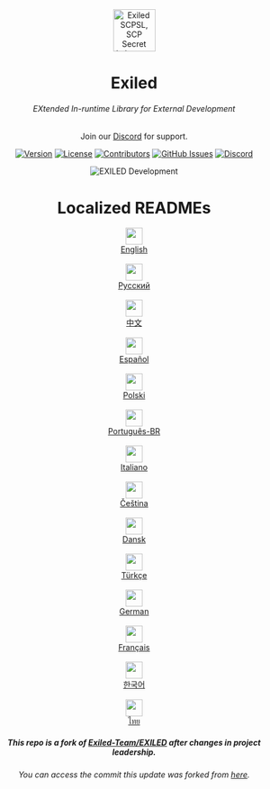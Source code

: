 <div align="center"><img src="https://github.com/user-attachments/assets/5ea95992-2aeb-47c3-bd29-c966285276e0" height=75 alt="Exiled SCPSL, SCP Secret Laboratory Exiled, Exiled SCP: Secret Laboratory, Modding Framework, Mods, Exiled Mod SCPSL"/></div>
<h1 align="center">Exiled</h1>
<h6 align="center">EXtended In-runtime Library for External Development</h6>
<div align="center">
    Join our
    <a href="https://discord.gg/PyUkWTg">Discord</a>
    for support.
  <p></p>
</div> 

<div align="center">

[![Version](https://img.shields.io/github/v/release/ExMod-Team/EXILED?sort=semver&style=flat-square&color=8DBBE9&label=Version)]()
[![License](https://img.shields.io/badge/License-CC%20BY%E2%80%93SA%203.0-df967f?style=flat-square)]()
[![Contributors](https://img.shields.io/github/contributors-anon/ExMod-Team/EXILED?color=90E59A&style=flat-square&label=Contributors)]()
[![GitHub Issues](https://img.shields.io/github/issues/ExMod-Team/EXILED.svg?style=flat-square&label=Issues&color=d77982)](https://github.com/ExMod-Team/EXILED/issues)
[![Discord](https://img.shields.io/discord/656673194693885975?color=738adb&label=Discord&logo=discord&logoColor=white&style=flat-square)](https://discord.gg/PyUkWTg)

</div>

<p align="center">
  <img alt="EXILED Development" src="https://repobeats.axiom.co/api/embed/28884ad6594de5dc7a7153c63389ec2759aeeb7d.svg">
</p>

<h1 align="center">
Localized READMEs
</h1>

<div align="center">
  <div>
    <img src="https://flagsapi.com/US/flat/64.png" height=30>
    <br>
    <a href=".github/documentation/README.md">English</a>
  </div>
  <br>
  <div>
    <img src="https://flagsapi.com/RU/flat/64.png" height=30>
    <br>
    <a href=".github/documentation/localization/README-Русский.md">Русский</a>
  </div>
  <br>
  <div>
    <img src="https://flagsapi.com/CN/flat/64.png" height=30>
    <br>
    <a href=".github/documentation/localization/README-中文.md">中文</a>
  </div>
  <br>
  <div>
    <img src="https://flagsapi.com/ES/flat/64.png" height=30>
    <br>
    <a href=".github/documentation/localization/README-ES.md">Español</a>
  </div>
  <br>
  <div>
    <img src="https://flagsapi.com/PL/flat/64.png" height=30>
    <br>
    <a href=".github/documentation/localization/README-PL.md">Polski</a>
  </div>
  <br>
  <div>
    <img src="https://flagsapi.com/BR/flat/64.png" height=30>
    <br>
    <a href=".github/documentation/localization/README-BR.md">Português-BR</a>
  </div>
  <br>
  <div>
    <img src="https://flagsapi.com/IT/flat/64.png" height=30>
    <br>
    <a href="https://github.com/ExMod-Team/EXILED/blob/master/.github/documentation/localization/README-IT.md">Italiano</a>
  </div>
  <br>
  <div>
    <img src="https://flagsapi.com/CZ/flat/64.png" height=30>
    <br>
    <a href="https://github.com/ExMod-Team/EXILED/blob/master/.github/documentation/localization/README-CS.md">Čeština</a>
  </div>
  <br>
  <div>
    <img src="https://flagsapi.com/DK/flat/64.png" height=30>
    <br>
    <a href="https://github.com/ExMod-Team/EXILED/blob/master/.github/documentation/localization/README-DK.md">Dansk</a>
  </div>
  <br>
  <div>
    <img src="https://flagsapi.com/TR/flat/64.png" height=30>
    <br>
    <a href=".github/documentation/localization/README-TR.md">Türkçe</a>
  </div>
  <br>
  <div>
    <img src="https://flagsapi.com/DE/flat/64.png" height=30>
    <br>
    <a href=".github/documentation/localization/README-DE.md">German</a>
  </div>
  <br>
  <div>
    <img src="https://flagsapi.com/FR/flat/64.png" height=30>
    <br>
    <a href=".github/documentation/localization/README-FR.md">Français</a>
  </div>
  <br>
  <div>
    <img src="https://flagsapi.com/KR/flat/64.png" height=30>
    <br>
    <a href=".github/documentation/localization/README-KR.md">한국어</a>
  </div>
  <br>
  <div>
    <img src="https://flagsapi.com/TH/flat/64.png" height=30>
    <br>
    <a href=".github/documentation/localization/README-ไทย.md">ไทย</a>
  </div>
</div>

<h5 align="center">This repo is a fork of <a href="https://github.com/Exiled-Team/EXILED">Exiled-Team/EXILED</a> after changes in project leadership.</h5>
<h6 align="center">You can access the commit this update was forked from <a href="https://github.com/Exiled-Team/EXILED/tree/8b03fe7d9d2fe7ebffd5e6d1d038fc3881cdeb70">here</a>.</h6>
